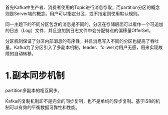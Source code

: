 

首先Kafka中生产者、消费者使用的Topic进行消息存取，而partition分区的概念则是Server端的概念。用户可以指定分区，或不指定则使用默认规则。

同一主题下的不同分区包含的消息是不同的，分区在存储层面可以看作一个可追加的日志（Log）文件，并且追加到日志文件中会分配特点的偏移量OfferSet。

分区机制保证了分区内部消息的有序性，并且消息写入不同的分区也提高了吞吐量。Kafka为了分区引入了多副本机制，leader、follwer对用户无感，用来实现故障的自动转移。

#  1.副本同步机制

partition多副本的相互同步。


Kafka的复制机制即不是完全的同步复制，也不是单纯的异步复制。基于ISR的机制可以有效的平衡数据可靠性和性能。


